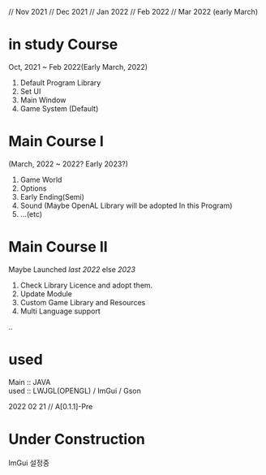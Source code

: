 // Nov 2021
// Dec 2021
// Jan 2022
// Feb 2022
// Mar 2022 (early March)

in study Course
===============

Oct, 2021 ~ Feb 2022(Early March, 2022)

1. Default Program Library
2. Set UI
3. Main Window
4. Game System (Default)

Main Course I
==============

(March, 2022 ~ 2022? Early 2023?)

1. Game World
2. Options
3. Early Ending(Semi)
4. Sound (Maybe OpenAL Library will be adopted In this Program)
5. ...(etc)




Main Course II
=================

Maybe Launched *last 2022* else *2023*

1. Check Library Licence and adopt them.
2. Update Module
3. Custom Game Library and Resources
4. Multi Language support

..





used
====


Main :: JAVA \
used :: LWJGL(OPENGL) / ImGui / Gson


2022 02 21 // A[0.1.1]-Pre

Under Construction
==========================

ImGui 설정중

